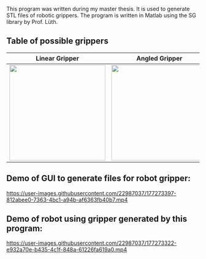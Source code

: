 This program was written during my master thesis. It is used to generate STL files of robotic grippers. The program is written in Matlab using the SG library by Prof. Lüth.

## Table of possible grippers

| Linear Gripper  |Angled Gripper   | Compliant Gripper  |  
|---|---|---|
| <img src="https://i.imgur.com/2oxgpbs.png" width="250">  |  <img src="https://i.imgur.com/7yXAUY2.png" width="250"> | <img src="https://i.imgur.com/6GfruwF.png" width="250">  | 

## Demo of GUI to generate files for robot gripper:

https://user-images.githubusercontent.com/22987037/177273397-812abee0-7363-4bc1-a94b-af6363fb40b7.mp4

## Demo of robot using gripper generated by this program:

https://user-images.githubusercontent.com/22987037/177273322-e932a70e-b435-4c1f-848a-61226fa619a0.mp4






